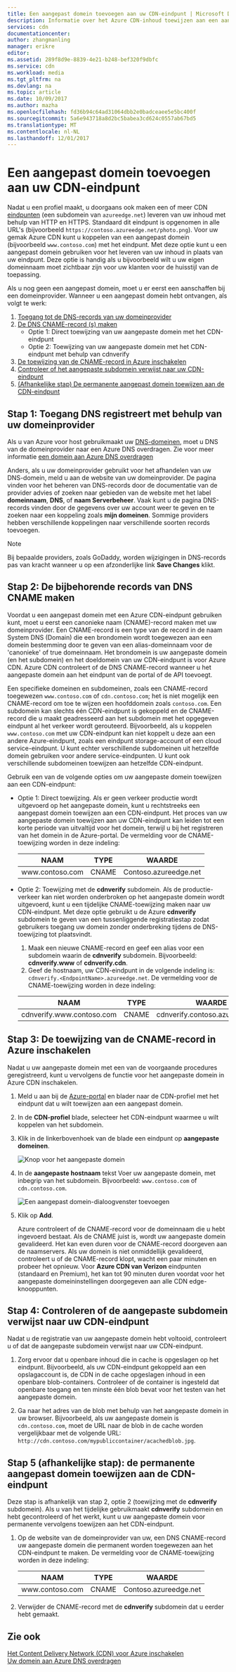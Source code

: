 ```yaml
---
title: Een aangepast domein toevoegen aan uw CDN-eindpunt | Microsoft Docs
description: Informatie over het Azure CDN-inhoud toewijzen aan een aangepast domein.
services: cdn
documentationcenter: 
author: zhangmanling
manager: erikre
editor: 
ms.assetid: 289f8d9e-8839-4e21-b248-bef320f9dbfc
ms.service: cdn
ms.workload: media
ms.tgt_pltfrm: na
ms.devlang: na
ms.topic: article
ms.date: 10/09/2017
ms.author: mazha
ms.openlocfilehash: fd36b94c64ad31064dbb2e0badceaee5e5bc400f
ms.sourcegitcommit: 5a6e943718a8d2bc5babea3cd624c0557ab67bd5
ms.translationtype: MT
ms.contentlocale: nl-NL
ms.lasthandoff: 12/01/2017
---
```

# <a name="add-a-custom-domain-to-your-cdn-endpoint"></a>Een aangepast domein toevoegen aan uw CDN-eindpunt
Nadat u een profiel maakt, u doorgaans ook maken een of meer CDN [eindpunten](cdn-create-new-endpoint.md#create-a-new-cdn-endpoint) (een subdomein van `azureedge.net`) leveren van uw inhoud met behulp van HTTP en HTTPS. Standaard dit eindpunt is opgenomen in alle URL's (bijvoorbeeld `https://contoso.azureedge.net/photo.png`). Voor uw gemak Azure CDN kunt u koppelen van een aangepast domein (bijvoorbeeld `www.contoso.com`) met het eindpunt. Met deze optie kunt u een aangepast domein gebruiken voor het leveren van uw inhoud in plaats van uw eindpunt. Deze optie is handig als u bijvoorbeeld wilt u uw eigen domeinnaam moet zichtbaar zijn voor uw klanten voor de huisstijl van de toepassing.

Als u nog geen een aangepast domein, moet u er eerst een aanschaffen bij een domeinprovider. Wanneer u een aangepast domein hebt ontvangen, als volgt te werk:
1. [Toegang tot de DNS-records van uw domeinprovider](#step-1-access-dns-records-by-using-your-domain-provider)
2. [De DNS CNAME-record (s) maken](#step-2-create-the-cname-dns-records)
    - Optie 1: Direct toewijzing van uw aangepaste domein met het CDN-eindpunt
    - Optie 2: Toewijzing van uw aangepaste domein met het CDN-eindpunt met behulp van cdnverify 
3. [De toewijzing van de CNAME-record in Azure inschakelen](#step-3-enable-the-cname-record-mapping-in-azure)
4. [Controleer of het aangepaste subdomein verwijst naar uw CDN-eindpunt](#step-4-verify-that-the-custom-subdomain-references-your-cdn-endpoint)
5. [(Afhankelijke stap) De permanente aangepast domein toewijzen aan de CDN-eindpunt](#step-5-dependent-step-map-the-permanent-custom-domain-to-the-cdn-endpoint)

## <a name="step-1-access-dns-records-by-using-your-domain-provider"></a>Stap 1: Toegang DNS registreert met behulp van uw domeinprovider

Als u van Azure voor host gebruikmaakt uw [DNS-domeinen](https://docs.microsoft.com/en-us/azure/dns/dns-overview), moet u DNS van de domeinprovider naar een Azure DNS overdragen. Zie voor meer informatie [een domein aan Azure DNS overdragen](https://docs.microsoft.com/azure/dns/dns-delegate-domain-azure-dns)

Anders, als u uw domeinprovider gebruikt voor het afhandelen van uw DNS-domein, meld u aan de website van uw domeinprovider. De pagina vinden voor het beheren van DNS-records door de documentatie van de provider advies of zoeken naar gebieden van de website met het label **domeinnaam**, **DNS**, of **naam Serverbeheer**. Vaak kunt u de pagina DNS-records vinden door de gegevens over uw account weer te geven en te zoeken naar een koppeling zoals **mijn domeinen**. Sommige providers hebben verschillende koppelingen naar verschillende soorten records toevoegen.

> [!NOTE]
> Bij bepaalde providers, zoals GoDaddy, worden wijzigingen in DNS-records pas van kracht wanneer u op een afzonderlijke link **Save Changes** klikt. 


## <a name="step-2-create-the-cname-dns-records"></a>Stap 2: De bijbehorende records van DNS CNAME maken

Voordat u een aangepast domein met een Azure CDN-eindpunt gebruiken kunt, moet u eerst een canonieke naam (CNAME)-record maken met uw domeinprovider. Een CNAME-record is een type van de record in de naam System DNS (Domain) die een brondomein wordt toegewezen aan een domein bestemming door te geven van een alias-domeinnaam voor de 'canonieke' of true domeinnaam. Het brondomein is uw aangepaste domein (en het subdomein) en het doeldomein van uw CDN-eindpunt is voor Azure CDN. Azure CDN controleert of de DNS CNAME-record wanneer u het aangepaste domein aan het eindpunt van de portal of de API toevoegt. 

Een specifieke domeinen en subdomeinen, zoals een CNAME-record toegewezen `www.contoso.com` of `cdn.contoso.com`; het is niet mogelijk een CNAME-record om toe te wijzen een hoofddomein zoals `contoso.com`. Een subdomein kan slechts één CDN-eindpunt is gekoppeld en de CNAME-record die u maakt geadresseerd aan het subdomein met het opgegeven eindpunt al het verkeer wordt gerouteerd. Bijvoorbeeld, als u koppelen `www.contoso.com` met uw CDN-eindpunt kan niet koppelt u deze aan een andere Azure-eindpunt, zoals een eindpunt storage-account of een cloud service-eindpunt. U kunt echter verschillende subdomeinen uit hetzelfde domein gebruiken voor andere service-eindpunten. U kunt ook verschillende subdomeinen toewijzen aan hetzelfde CDN-eindpunt.

Gebruik een van de volgende opties om uw aangepaste domein toewijzen aan een CDN-eindpunt:

- Optie 1: Direct toewijzing. Als er geen verkeer productie wordt uitgevoerd op het aangepaste domein, kunt u rechtstreeks een aangepast domein toewijzen aan een CDN-eindpunt. Het proces van uw aangepaste domein toewijzen aan uw CDN-eindpunt kan leiden tot een korte periode van uitvaltijd voor het domein, terwijl u bij het registreren van het domein in de Azure-portal. De vermelding voor de CNAME-toewijzing worden in deze indeling: 
 
  | NAAM             | TYPE  | WAARDE                  |
  |------------------|-------|------------------------|
  | www\.contoso.com | CNAME | Contoso\.azureedge.net |


- Optie 2: Toewijzing met de **cdnverify** subdomein. Als de productie-verkeer kan niet worden onderbroken op het aangepaste domein wordt uitgevoerd, kunt u een tijdelijke CNAME-toewijzing maken naar uw CDN-eindpunt. Met deze optie gebruikt u de Azure **cdnverify** subdomein te geven van een tussenliggende registratiestap zodat gebruikers toegang uw domein zonder onderbreking tijdens de DNS-toewijzing tot plaatsvindt.

   1. Maak een nieuwe CNAME-record en geef een alias voor een subdomein waarin de **cdnverify** subdomein. Bijvoorbeeld: **cdnverify.www** of **cdnverify.cdn**. 
   2. Geef de hostnaam, uw CDN-eindpunt in de volgende indeling is: `cdnverify.<EndpointName>.azureedge.net`. De vermelding voor de CNAME-toewijzing worden in deze indeling: 

   | NAAM                       | TYPE  | WAARDE                            |
   |----------------------------|-------|----------------------------------|
   | cdnverify.www\.contoso.com | CNAME | cdnverify.contoso\.azureedge.net | 


## <a name="step-3-enable-the-cname-record-mapping-in-azure"></a>Stap 3: De toewijzing van de CNAME-record in Azure inschakelen

Nadat u uw aangepaste domein met een van de voorgaande procedures geregistreerd, kunt u vervolgens de functie voor het aangepaste domein in Azure CDN inschakelen. 

1. Meld u aan bij de [Azure-portal](https://portal.azure.com/) en blader naar de CDN-profiel met het eindpunt dat u wilt toewijzen aan een aangepast domein.  
2. In de **CDN-profiel** blade, selecteer het CDN-eindpunt waarmee u wilt koppelen van het subdomein.
3. Klik in de linkerbovenhoek van de blade een eindpunt op **aangepaste domeinen**. 

   ![Knop voor het aangepaste domein](./media/cdn-map-content-to-custom-domain/cdn-custom-domain-button.png)

4. In de **aangepaste hostnaam** tekst Voer uw aangepaste domein, met inbegrip van het subdomein. Bijvoorbeeld: `www.contoso.com` of `cdn.contoso.com`.

   ![Een aangepast domein-dialoogvenster toevoegen](./media/cdn-map-content-to-custom-domain/cdn-add-custom-domain-dialog.png)

5. Klik op **Add**.

   Azure controleert of de CNAME-record voor de domeinnaam die u hebt ingevoerd bestaat. Als de CNAME juist is, wordt uw aangepaste domein gevalideerd. Het kan even duren voor de CNAME-record doorgeven aan de naamservers. Als uw domein is niet onmiddellijk gevalideerd, controleert u of de CNAME-record klopt, wacht een paar minuten en probeer het opnieuw. Voor **Azure CDN van Verizon** eindpunten (standaard en Premium), het kan tot 90 minuten duren voordat voor het aangepaste domeininstellingen doorgegeven aan alle CDN edge-knooppunten.  


## <a name="step-4-verify-that-the-custom-subdomain-references-your-cdn-endpoint"></a>Stap 4: Controleren of de aangepaste subdomein verwijst naar uw CDN-eindpunt

Nadat u de registratie van uw aangepaste domein hebt voltooid, controleert u of dat de aangepaste subdomein verwijst naar uw CDN-eindpunt.
 
1. Zorg ervoor dat u openbare inhoud die in cache is opgeslagen op het eindpunt. Bijvoorbeeld, als uw CDN-eindpunt gekoppeld aan een opslagaccount is, de CDN in de cache opgeslagen inhoud in een openbare blob-containers. Controleer of de container is ingesteld dat openbare toegang en ten minste één blob bevat voor het testen van het aangepaste domein.

2. Ga naar het adres van de blob met behulp van het aangepaste domein in uw browser. Bijvoorbeeld, als uw aangepaste domein is `cdn.contoso.com`, moet de URL naar de blob in de cache worden vergelijkbaar met de volgende URL: `http://cdn.contoso.com/mypubliccontainer/acachedblob.jpg`.


## <a name="step-5-dependent-step-map-the-permanent-custom-domain-to-the-cdn-endpoint"></a>Stap 5 (afhankelijke stap): de permanente aangepast domein toewijzen aan de CDN-eindpunt

Deze stap is afhankelijk van stap 2, optie 2 (toewijzing met de **cdnverify** subdomein). Als u van het tijdelijke gebruikmaakt **cdnverify** subdomein en hebt gecontroleerd of het werkt, kunt u uw aangepaste domein voor permanente vervolgens toewijzen aan het CDN-eindpunt.

1. Op de website van de domeinprovider van uw, een DNS CNAME-record uw aangepaste domein die permanent worden toegewezen aan het CDN-eindpunt te maken. De vermelding voor de CNAME-toewijzing worden in deze indeling: 
 
   | NAAM             | TYPE  | WAARDE                  |
   |------------------|-------|------------------------|
   | www\.contoso.com | CNAME | Contoso\.azureedge.net |
2. Verwijder de CNAME-record met de **cdnverify** subdomein dat u eerder hebt gemaakt.

## <a name="see-also"></a>Zie ook
[Het Content Delivery Network (CDN) voor Azure inschakelen](cdn-create-new-endpoint.md)  
[Uw domein aan Azure DNS overdragen](../dns/dns-domain-delegation.md)
